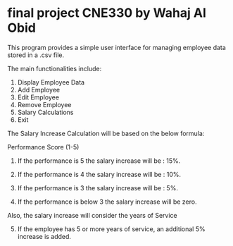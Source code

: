 
# final project CNE330 by Wahaj Al Obid

This program provides a simple user interface for managing employee data stored in a .csv file.

The main functionalities include:

 1. Display Employee Data
 2. Add Employee
 3. Edit Employee
 4. Remove Employee
 5. Salary Calculations
 6. Exit

  The Salary Increase Calculation will be based on the below formula:

  Performance Score (1-5)

1) If the performance is 5 the salary increase will be : 15%.

2) If the performance is 4 the salary increase will be : 10%.

3) If the performance is 3 the salary increase will be : 5%.

4) If the performance is below 3 the salary increase will be zero.

Also, the salary increase will consider the years of Service

5) If the employee has 5 or more years of service, an additional 5% increase is added.